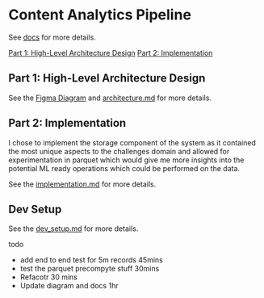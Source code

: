 # Content Analytics Pipeline

See [docs](docs) for more details.

[Part 1: High-Level Architecture Design](docs/architecture.md)
[Part 2: Implementation](docs/implementation.md)

## Part 1: High-Level Architecture Design

See the [Figma Diagram](https://www.figma.com/board/77tO7NRcYo8azEseWuHhpI/Content-Analytics?node-id=26-2198&t=ao9I2QNvKoG4aGy0-1) and [architecture.md](docs/architecture.md) for more details.

## Part 2: Implementation

I chose to implement the storage component of the system as it contained the most unique aspects to the challenges domain and allowed for experimentation in parquet which would give me more insights into the potential ML ready operations which could be performed on the data.

See the [implementation.md](docs/implementation.md) for more details.

## Dev Setup

See the [dev_setup.md](docs/dev_setup.md) for more details.

todo

- add end to end test for 5m records 45mins
- test the parquet precompyte stuff 30mins 
- Refacotr 30 mins 
- Update diagram and docs 1hr